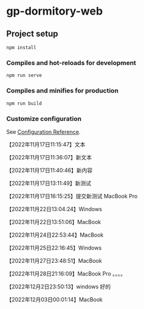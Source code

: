 # gp-dormitory-web

## Project setup
```
npm install
```

### Compiles and hot-reloads for development
```
npm run serve
```

### Compiles and minifies for production
```
npm run build
```

### Customize configuration
See [Configuration Reference](https://cli.vuejs.org/config/).



【2022年11月17日11:15:47】文本

【2022年11月17日11:36:07】新文本

【2022年11月17日11:40:46】新内容

【2022年11月17日13:11:49】新测试

【2022年11月17日16:15:25】提交新测试 MacBook Pro

【2022年11月22日13:04:24】Windows

【2022年11月22日13:51:06】MacBook

【2022年11月24日22:53:44】MacBook

【2022年11月25日22:16:45】Windows

【2022年11月27日23:48:51】MacBook

【2022年11月28日21:16:09】MacBook Pro 。。。。


【2022年12月2日23:50:13】windows 好的

【2022年12月03日00:01:14】MacBook
